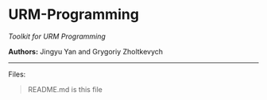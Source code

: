 # URM-Programming

*Toolkit for URM Programming*

**Authors:** Jingyu Yan and Grygoriy Zholtkevych

----

Files:
> README.md is this file
> 
